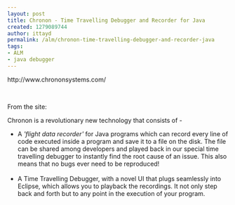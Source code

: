 ```yaml
---
layout: post
title: Chronon - Time Travelling Debugger and Recorder for Java
created: 1279089744
author: ittayd
permalink: /alm/chronon-time-travelling-debugger-and-recorder-java
tags:
- ALM
- java debugger
---
```

<p>http://www.chrononsystems.com/</p>
<p>&nbsp;</p>
<p>From the site:</p>
<p style="font-size: 14px;">Chronon is a revolutionary new technology that consists of -</p>
<ul>
    <li style="font-size: 14px;">A <i>'flight data recorder'</i> for Java  programs which can record every line of code executed inside a program  and save it to a file on the disk.                                 The file can be shared among developers  and played back in our special time travelling debugger to instantly  find the root cause of an issue.                                 This also means that no bugs ever need  to be reproduced!</li>
    <br />
    <li style="font-size: 14px;">A Time Travelling Debugger, with a novel  UI that plugs seamlessly into Eclipse, which allows you to playback the  recordings. It not  only step back and forth but to any point in the  execution of your program.</li>
</ul>
<p>&nbsp;</p>
